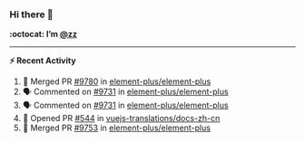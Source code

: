 ### Hi there 👋

**:octocat: I’m [@zz](https://github.com/holazz)**

---

**:zap: Recent Activity**

<!--START_SECTION:activity-->
1. 🎉 Merged PR [#9780](https://github.com/element-plus/element-plus/pull/9780) in [element-plus/element-plus](https://github.com/element-plus/element-plus)
2. 🗣 Commented on [#9731](https://github.com/element-plus/element-plus/issues/9731) in [element-plus/element-plus](https://github.com/element-plus/element-plus)
3. 🗣 Commented on [#9731](https://github.com/element-plus/element-plus/issues/9731) in [element-plus/element-plus](https://github.com/element-plus/element-plus)
4. 💪 Opened PR [#544](https://github.com/vuejs-translations/docs-zh-cn/pull/544) in [vuejs-translations/docs-zh-cn](https://github.com/vuejs-translations/docs-zh-cn)
5. 🎉 Merged PR [#9753](https://github.com/element-plus/element-plus/pull/9753) in [element-plus/element-plus](https://github.com/element-plus/element-plus)
<!--END_SECTION:activity-->
